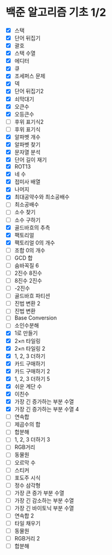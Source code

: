 # 백준 알고리즘 기초 1/2
- [x] 스택
- [x] 단어 뒤집기
- [x] 괄호
- [x] 스택 수열
- [x] 에디터
- [x] 큐
- [x] 조세퍼스 문제
- [x] 덱
- [x] 단어 뒤집기2
- [x] 쇠막대기
- [x] 오큰수
- [x] 오등큰수
- [ ] 후위 표기식2
- [ ] 후위 표기식
- [x] 알파벳 개수
- [x] 알파벳 찾기
- [x] 문자열 분석
- [x] 단어 길이 재기
- [x] ROT13
- [x] 네 수
- [x] 접미사 배열
- [x] 나머지
- [x] 최대공약수와 최소공배수
- [ ] 최소공배수
- [ ] 소수 찾기
- [ ] 소수 구하기
- [x] 골드바흐의 추측
- [x] 팩토리얼
- [x] 팩토리얼 0의 개수
- [ ] 조합 0의 개수
- [ ] GCD 합
- [ ] 숨바꼭질 6
- [ ] 2진수 8진수
- [ ] 8진수 2진수
- [ ] -2진수
- [ ] 골드바흐 파티션
- [ ] 진법 변환 2
- [ ] 진법 변환
- [ ] Base Conversion
- [ ] 소인수분해
- [x] 1로 만들기
- [x] 2×n 타일링
- [x] 2×n 타일링 2
- [x] 1, 2, 3 더하기
- [x] 카드 구매하기
- [x] 카드 구매하기 2
- [x] 1, 2, 3 더하기 5
- [x] 쉬운 계단 수
- [x] 이친수
- [x] 가장 긴 증가하는 부분 수열
- [x] 가장 긴 증가하는 부분 수열 4
- [ ] 연속합
- [ ] 제곱수의 합
- [ ] 합분해
- [ ] 1, 2, 3 더하기 3
- [ ] RGB거리
- [ ] 동물원
- [ ] 오르막 수
- [ ] 스티커
- [ ] 포도주 시식
- [ ] 정수 삼각형
- [ ] 가장 큰 증가 부분 수열
- [ ] 가장 긴 감소하는 부분 수열
- [ ] 가장 긴 바이토닉 부분 수열
- [ ] 연속합 2
- [ ] 타일 채우기
- [ ] 동물원
- [ ] RGB거리 2
- [ ] 합분해
